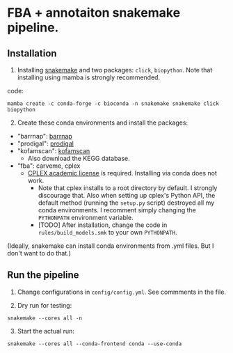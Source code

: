 # FBA + annotaiton snakemake pipeline. 

## Installation

1. Installing [snakemake](https://snakemake.readthedocs.io/en/stable/getting_started/installation.html) and two packages: `click`, `biopython`. Note that installing using mamba is strongly recommended. 

code:
```
mamba create -c conda-forge -c bioconda -n snakemake snakemake click biopython
```

2. Create these conda environments and install the packages:
-  "barrnap": [barrnap](https://github.com/tseemann/barrnap) 
-  "prodigal": [prodigal](https://github.com/hyattpd/Prodigal)
-  "kofamscan": [kofamscan](https://github.com/takaram/kofam_scan)
    - Also download the KEGG database. 
- "fba": carveme, cplex 
    - [CPLEX academic license](https://www.ibm.com/academic/home) is required. Installing via conda does not work. 
        - Note that cplex installs to a root directory by default. I strongly discourage that. Also when setting up cplex's Python API, the default method (running the `setup.py` script) destroyed all my conda environments. I recomment simply changing the `PYTHONPATH` environment variable. 
        - [TODO] After installation, change the code in `rules/build_models.smk` to your own `PYTHONPATH`.

(Ideally, snakemake can install conda environments from .yml files. But I don't want to do that.)

## Run the pipeline

1. Change configurations in `config/config.yml`. See commments in the file. 

2. Dry run for testing: 

```
snakemake --cores all -n
```

3. Start the actual run:

```
snakemake --cores all --conda-frontend conda --use-conda
```
